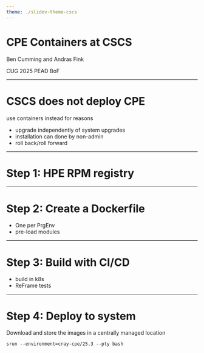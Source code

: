```yaml
---
theme: ./slidev-theme-cscs
---
```


# CPE Containers at CSCS

Ben Cumming and Andras Fink

CUG 2025 PEAD BoF

---

# CSCS does not deploy CPE

use containers instead for reasons

* upgrade independently of system upgrades
* installation can done by non-admin
* roll back/roll forward

---

# Step 1: HPE RPM registry

---

# Step 2: Create a Dockerfile

* One per PrgEnv
* pre-load modules

---

# Step 3: Build with CI/CD

* build in k8s
* ReFrame tests

---

# Step 4: Deploy to system

Download and store the images in a centrally managed location

```
srun --environment=cray-cpe/25.3 --pty bash
```

